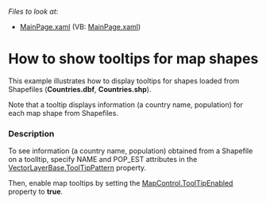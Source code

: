 <!-- default file list -->
*Files to look at*:

* [MainPage.xaml](./CS/MapShapeTooltips/MainPage.xaml) (VB: [MainPage.xaml](./VB/MapShapeTooltips/MainPage.xaml))
<!-- default file list end -->
# How to show tooltips for map shapes 


<p>This example illustrates how to display tooltips for shapes loaded from Shapefiles (<strong>Countries.dbf</strong>, <strong>Countries.shp</strong>).  <br />
</p><p>Note that a tooltip displays information (a country name, population) for each map shape from Shapefiles.</p><p></p>


<h3>Description</h3>

<p>To see information (a country name, population) obtained from a Shapefile on a toolltip, specify NAME and POP_EST attributes in the <a href="http://help.devexpress.com/#Silverlight/DevExpressXpfMapVectorLayerBase_ToolTipPatterntopic"><u>VectorLayerBase.ToolTipPattern</u></a> property. </p><p>Then, enable map tooltips by setting the <a href="http://help.devexpress.com/#Silverlight/DevExpressXpfMapMapControl_ToolTipEnabledtopic"><u>MapControl.ToolTipEnabled</u></a> property to <strong>true</strong>.   </p><br />


<br/>


